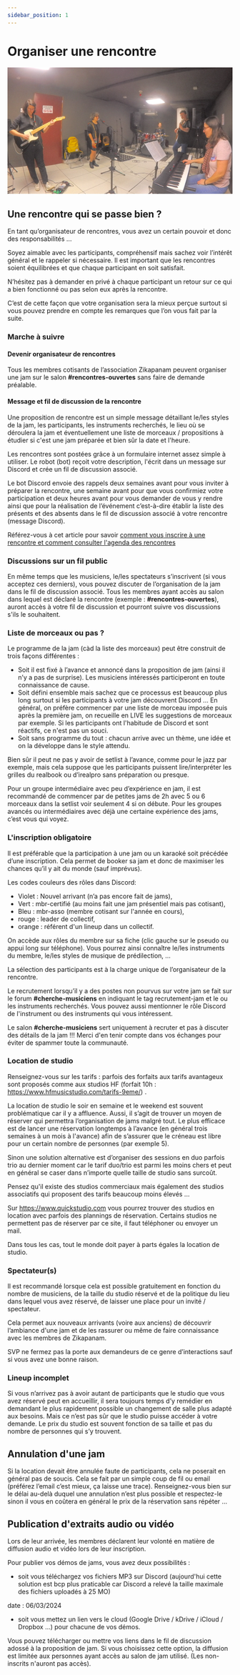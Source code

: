 ```yaml
---
sidebar_position: 1
---
```

# Organiser une rencontre


![Session en Studio](/img/studio_hf.png)

## Une rencontre qui se passe bien ?

En tant qu’organisateur de rencontres, vous avez un certain pouvoir et donc des responsabilités ...

Soyez aimable avec les participants, compréhensif mais sachez voir l’intérêt général et le rappeler si nécessaire. Il est important que les rencontres soient équilibrées et que chaque participant en soit satisfait. 

N’hésitez pas à demander en privé à chaque participant un retour sur ce qui a bien fonctionné ou pas selon eux après la rencontre.

C’est de cette façon que votre organisation sera la mieux perçue surtout si vous pouvez prendre en compte les remarques que l’on vous fait par la suite.

### Marche à suivre

#### Devenir organisateur de rencontres

Tous les membres cotisants de l’association Zikapanam peuvent organiser une jam sur le salon **#rencontres-ouvertes** sans faire de demande préalable.

#### Message et fil de discussion de la rencontre

Une proposition de rencontre est un simple message détaillant le/les styles de la jam, les participants, les instruments recherchés, le lieu où se déroulera la jam et éventuellement une liste de morceaux / propositions à étudier si c'est une jam préparée et bien sûr la date et l'heure. 

Les rencontres sont postées grâce à un formulaire internet assez simple à utiliser. Le robot (bot) reçoit votre description, l'écrit dans un message sur Discord et crée un fil de discussion associé.

Le bot Discord envoie des rappels deux semaines avant pour vous inviter à préparer la rencontre, une semaine avant pour que vous confirmiez votre participation et deux heures avant pour vous demander de vous y rendre ainsi que pour la réalisation de l’événement c’est-à-dire établir la liste des présents et des absents dans le fil de discussion associé à votre rencontre (message Discord).

Référez-vous à cet article pour savoir [comment vous inscrire à une rencontre et comment consulter l'agenda des rencontres](/docs/participer-a-une-rencontre)

### Discussions sur un fil public

En même temps que les musiciens, le/les spectateurs s’inscrivent (si vous acceptez ces derniers), vous pouvez discuter de l’organisation de la jam dans le fil de discussion associé. Tous les membres ayant accès au salon dans lequel est déclaré la rencontre (exemple : **#rencontres-ouvertes**), auront accès à votre fil de discussion et pourront suivre vos discussions s'ils le souhaitent.

### Liste de morceaux ou pas ?

Le programme de la jam (càd la liste des morceaux) peut être construit de trois façons différentes :
- Soit il est fixé à l’avance et annoncé dans la proposition de jam (ainsi il n’y a pas de surprise). Les musiciens intéressés participeront en toute connaissance de cause.
- Soit défini ensemble mais sachez que ce processus est beaucoup plus long surtout si les participants à votre jam découvrent Discord ...
En général, on préfère commencer par une liste de morceau imposée puis après la première jam, on recueille en LIVE les suggestions de morceaux par exemple. Si les participants ont l'habitude de Discord et sont réactifs, ce n'est pas un souci.
- Soit sans programme du tout : chacun arrive avec un thème, une idée et on la développe dans le style attendu.

Bien sûr il peut ne pas y avoir de setlist à l’avance, comme pour le jazz par exemple, mais cela suppose que les participants puissent lire/interpréter les grilles du realbook ou d’irealpro sans préparation ou presque.

Pour un groupe intermédiaire avec peu d’expérience en jam, il est recommandé de commencer par de petites jams de 2h avec 5 ou 6 morceaux dans la setlist voir seulement 4 si on débute. Pour les groupes avancés ou intermédiaires avec déjà une certaine expérience des jams, c’est vous qui voyez.

### L'inscription obligatoire 

Il est préférable que la participation à une jam ou un karaoké soit précédée d’une inscription. Cela permet de booker sa jam et donc de maximiser les chances qu’il y ait du monde (sauf imprévus).

Les codes couleurs des rôles dans Discord:
- Violet : Nouvel arrivant (n’a pas encore fait de jams),
- Vert : mbr-certifié (au moins fait une jam présentiel mais pas cotisant),
- Bleu : mbr-asso (membre cotisant sur l'année en cours),
- rouge : leader de collectif,
- orange : référent d'un lineup dans un collectif.

On accède aux rôles du membre sur sa fiche (clic gauche sur le pseudo ou appui long sur téléphone). Vous pourrez ainsi connaître le/les instruments du membre, le/les styles de musique de prédilection, ...

La sélection des participants est à la charge unique de l’organisateur de la rencontre.

Le recrutement lorsqu’il y a des postes non pourvus sur votre jam se fait sur le forum **#cherche-musiciens** en indiquant le tag recrutement-jam et le ou les instruments recherchés. Vous pouvez aussi mentionner le rôle Discord de l'instrument ou des instruments qui vous intéressent.

Le salon **#cherche-musiciens** sert uniquement à recruter et pas à discuter des détails de la jam !!! Merci d'en tenir compte dans vos échanges pour éviter de spammer toute la communauté.

### Location de studio

Renseignez-vous sur les tarifs : parfois des forfaits aux tarifs avantageux sont proposés comme aux studios HF (forfait 10h : https://www.hfmusicstudio.com/tarifs-9eme/) .


La location de studio le soir en semaine et le weekend est souvent problématique car il y a affluence. Aussi, il s’agit de trouver un moyen de réserver qui permettra l’organisation de jams malgré tout. Le plus efficace est de lancer une réservation longtemps à l’avance (en général trois semaines à un mois à l'avance) afin de s’assurer que le créneau est libre pour un certain nombre de personnes (par exemple 5). 

Sinon une solution alternative est d’organiser des sessions en duo parfois trio au dernier moment car le tarif duo/trio est parmi les moins chers et peut en général se caser dans n’importe quelle taille de studio sans surcoût.

Pensez qu'il existe des studios commerciaux mais également des studios associatifs qui proposent des tarifs beaucoup moins élevés ...

Sur https://www.quickstudio.com vous pourrez trouver des studios en location avec parfois des plannings de réservation. Certains studios ne permettent pas de réserver par ce site, il faut téléphoner ou envoyer un mail.

Dans tous les cas, tout le monde doit payer à parts égales la location de studio.

### Spectateur(s)

Il est recommandé lorsque cela est possible gratuitement en fonction du nombre de musiciens, de la taille du studio réservé et de la politique du lieu dans lequel vous avez réservé, de laisser une place pour un invité / spectateur.

Cela permet aux nouveaux arrivants (voire aux anciens) de découvrir l’ambiance d'une jam et de les rassurer ou même de faire connaissance avec les membres de Zikapanam.

SVP ne fermez pas la porte aux demandeurs de ce genre d’interactions sauf si vous avez une bonne raison.

### Lineup incomplet

Si vous n’arrivez pas à avoir autant de participants que le studio que vous avez réservé peut en accueillir, il sera toujours temps d’y remédier en demandant le plus rapidement possible un changement de salle plus adapté aux besoins. Mais ce n’est pas sûr que le studio puisse accéder à votre demande. Le prix du studio est souvent fonction de sa taille et pas du nombre de personnes qui s’y trouvent.

## Annulation d'une jam

Si la location devait être annulée faute de participants, cela ne poserait en général pas de soucis. Cela se fait par un simple coup de fil ou email (préférez l’email c’est mieux, ça laisse une trace). Renseignez-vous bien sur le délai au-delà duquel une annulation n’est plus possible et respectez-le sinon il vous en coûtera en général le prix de la réservation sans répéter …

## Publication d'extraits audio ou vidéo

Lors de leur arrivée, les membres déclarent leur volonté en matière de diffusion audio et vidéo lors de leur inscription.

Pour publier vos démos de jams, vous avez deux possibilités : 
- soit vous téléchargez vos fichiers MP3 sur Discord (aujourd'hui cette solution est bcp plus praticable car Discord a relevé la taille maximale des fichiers uploadés à 25 MO)

date : 06/03/2024

- soit vous mettez un lien vers le cloud (Google Drive / kDrive / iCloud / Dropbox ...) pour chacune de vos démos.

 Vous pouvez télécharger ou mettre vos liens dans le fil de discussion adossé à la proposition de jam. Si vous choisissez cette option, la diffusion est limitée aux personnes ayant accès au salon de jam utilisé. (Les non-inscrits n'auront pas accès). 